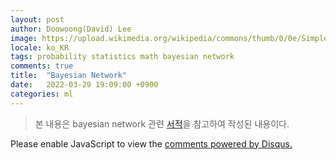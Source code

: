 ```yaml
---
layout: post
author: Doowoong(David) Lee
image: https://upload.wikimedia.org/wikipedia/commons/thumb/0/0e/SimpleBayesNet.svg/800px-SimpleBayesNet.svg.png
locale: ko_KR
tags: probability statistics math bayesian network
comments: true
title:  "Bayesian Network"
date:   2022-03-29 19:09:00 +0900
categories: ml
---
```


> 본 내용은 bayesian network 관련 [서적](https://nbviewer.org/github/CamDavidsonPilon/Probabilistic-Programming-and-Bayesian-Methods-for-Hackers/tree/master/)을 참고하여 작성된 내용이다.


<div id="disqus_thread"></div>
<script>
    /**
    *  RECOMMENDED CONFIGURATION VARIABLES: EDIT AND UNCOMMENT THE SECTION BELOW TO INSERT DYNAMIC VALUES FROM YOUR PLATFORM OR CMS.
    *  LEARN WHY DEFINING THESE VARIABLES IS IMPORTANT: https://disqus.com/admin/universalcode/#configuration-variables    */
    var disqus_config = function () {
    this.page.url = "https://fritzprix.github.io/math/probability/statistics/2022/03/27/bayes-theorem.html";  // Replace PAGE_URL with your page's canonical URL variable
    this.page.identifier = PAGE_IDENTIFIER; // Replace PAGE_IDENTIFIER with your page's unique identifier variable
    };
    (function() {
        var d = document, s = d.createElement('script');
        s.src = 'https://fritzprix.disqus.com/embed.js';
        s.setAttribute('data-timestamp', +new Date());
        (d.head || d.body).appendChild(s);
    })();
</script>
<noscript>Please enable JavaScript to view the <a href="https://disqus.com/?ref_noscript">comments powered by Disqus.</a></noscript>
